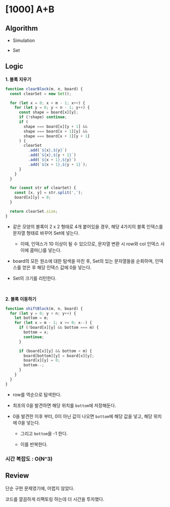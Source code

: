 # [1000] A+B

## Algorithm

- Simulation

- Set

## Logic

**1. 블록 지우기**

```js
function clearBlock(m, n, board) {
  const clearSet = new Set();

  for (let x = 0; x < m - 1; x++) {
    for (let y = 0; y < n - 1; y++) {
      const shape = board[x][y];
      if (!shape) continue;
      if (
        shape === board[x][y + 1] &&
        shape === board[x + 1][y] &&
        shape === board[x + 1][y + 1]
      ) {
        clearSet
          .add(`${x},${y}`)
          .add(`${x},${y + 1}`)
          .add(`${x + 1},${y}`)
          .add(`${x + 1},${y + 1}`);
      }
    }
  }

  for (const str of clearSet) {
    const [x, y] = str.split(',');
    board[x][y] = 0;
  }

  return clearSet.size;
}
```

- 같은 모양의 블록이 2 x 2 형태로 4개 붙어있을 경우, 해당 4가지의 블록 인덱스를 문자열 형태로 바꾸어 Set에 넣는다.

  - 이때, 인덱스가 10 이상이 될 수 있으므로, 문자열 변환 시 row와 col 인덱스 사이에 콤마(,)를 넣는다.

- board의 모든 원소에 대한 탐색을 마친 후, Set의 있는 문자열들을 순회하며, 인덱스를 얻은 후 해당 인덱스 값에 0을 넣는다.

- Set의 크기를 리턴한다.

<br />

**2. 블록 이동하기**

```js
function shiftBlock(m, n, board) {
  for (let y = 0; y < n; y++) {
    let bottom = m;
    for (let x = m - 1; x >= 0; x--) {
      if (!board[x][y] && bottom === m) {
        bottom = x;
        continue;
      }

      if (board[x][y] && bottom < m) {
        board[bottom][y] = board[x][y];
        board[x][y] = 0;
        bottom--;
      }
    }
  }
}
```

- row를 역순으로 탐색한다.

- 최초의 0을 발견하면 해당 위치를 `bottom`에 저장해둔다.

- 0을 발견한 이후 부터, 0이 아닌 값이 나오면 `bottom`에 해당 값을 넣고, 해당 위치에 0을 넣는다.

  - 그리고 `bottom`을 -1 한다.

  - 이를 반복한다.

### 시간 복잡도 : O(N^3)

## Review

단순 구현 문제였기에, 어렵지 않았다.

코드를 깔끔하게 리팩토링 하는데 더 시간을 투자했다.